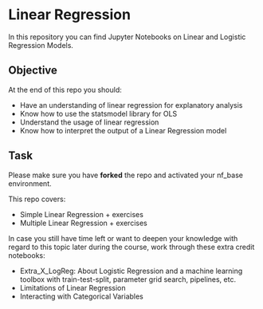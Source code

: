 # Linear Regression

In this repository you can find Jupyter Notebooks on Linear and Logistic Regression Models.

## Objective 
At the end of this repo you should:
* Have an understanding of linear regression for explanatory analysis
* Know how to use the statsmodel library for OLS
* Understand the usage of linear regression
* Know how to interpret the output of a Linear Regression model 
## Task
Please make sure you have **forked** the repo and activated your nf_base environment.

This repo covers:
* Simple Linear Regression + exercises
* Multiple Linear Regression  + exercises

In case you still have time left or want to deepen your knowledge with regard to this topic later during the course, work through these extra credit notebooks:

* Extra_X_LogReg: About Logistic Regression and a machine learning toolbox with train-test-split, parameter grid search, pipelines, etc.
* Limitations of Linear Regression
* Interacting with Categorical Variables
